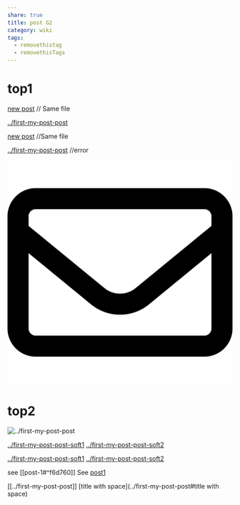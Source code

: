 ```yaml
---
share: true
title: post G2
category: wiki
tags:
  - removethistag
  - removethisTags
---
```




# top1
[new post](post-G2.md) // Same file

[../first-my-post-post](../first-my-post-post)

[new post](post-G2.md) //Same file

[../first-my-post-post](../first-my-post-post) //error

![pic|200](../../../assets/image/pic-1.svg)

# top2

![../first-my-post-post](../first-my-post-post#soft1)



[../first-my-post-post-soft1](../first-my-post-post#soft1)
[../first-my-post-post-soft2](../first-my-post-post#soft2)

[../first-my-post-post-soft1](../first-my-post-post#soft1)
[../first-my-post-post-soft2](../first-my-post-post#soft2)

see [[post-1#^f6d760]]
See [post1](../first-my-post-post#^f6d760)

[[../first-my-post-post]]
[title with space](../first-my-post-post#title with space)